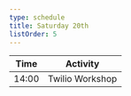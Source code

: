 ```yaml
---
type: schedule
title: Saturday 20th
listOrder: 5
---
```


| Time  | Activity        |
|-------|-----------------|
| 14:00 | Twilio Workshop |

